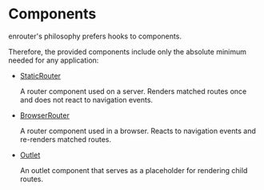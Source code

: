 # Components

enrouter's philosophy prefers hooks to components.

Therefore, the provided components include only the absolute minimum needed for
any application:

- [StaticRouter](/docs/components/static-router)

  A router component used on a server.
  Renders matched routes once and does not react to navigation events.

- [BrowserRouter](/docs/components/browser-router)

  A router component used in a browser.
  Reacts to navigation events and re-renders matched routes.

- [Outlet](/docs/components/outlet)

  An outlet component that serves as a placeholder for rendering child routes.
